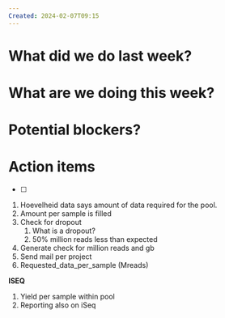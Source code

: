 ```yaml
---
Created: 2024-02-07T09:15
---
```

# What did we do last week?

# What are we doing this week?

# Potential blockers?

# Action items

- [ ]

1. Hoevelheid data says amount of data required for the pool.
2. Amount per sample is filled
3. Check for dropout
    1. What is a dropout?
    2. 50% million reads less than expected
4. Generate check for million reads and gb
5. Send mail per project
6. Requested_data_per_sample (Mreads)

  

  

**ISEQ**

1. Yield per sample within pool
2. Reporting also on iSeq